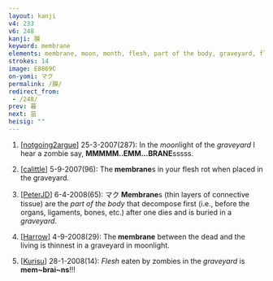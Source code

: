 ```yaml
---
layout: kanji
v4: 233
v6: 248
kanji: 膜
keyword: membrane
elements: membrane, moon, month, flesh, part of the body, graveyard, flowers, sun, day, large, St. Bernard
strokes: 14
image: E8869C
on-yomi: マク
permalink: /膜/
redirect_from:
 - /248/
prev: 暮
next: 苗
heisig: ""
---
```


1) [<a href="http://kanji.koohii.com/profile/notgoing2argue">notgoing2argue</a>] 25-3-2007(287): In the <em>moon</em>light of the <em>graveyard</em> I hear a zombie say, <strong>MMMMM..EMM...BRANE</strong>sssss.

2) [<a href="http://kanji.koohii.com/profile/calittle">calittle</a>] 5-9-2007(96): The<strong> membrane</strong>s in your flesh rot when placed in the graveyard.

3) [<a href="http://kanji.koohii.com/profile/PeterJD">PeterJD</a>] 6-4-2008(65): マク<strong> Membrane</strong>s (thin layers of connective tissue) are the <em>part of the body</em> that decompose first (i.e., before the organs, ligaments, bones, etc.) after one dies and is buried in a <em>graveyard</em>.

4) [<a href="http://kanji.koohii.com/profile/Harrow">Harrow</a>] 4-9-2008(29): The<strong> membrane</strong> between the dead and the living is thinnest in a graveyard in moonlight.

5) [<a href="http://kanji.koohii.com/profile/Kurisu">Kurisu</a>] 28-1-2008(14): <em>Flesh</em> eaten by zombies in the <em>graveyard</em> is <strong>mem~brai~ns</strong>!!!


